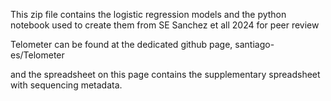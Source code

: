 This zip file contains the logistic regression models and the python notebook used to create them from SE Sanchez et all 2024 for peer review

Telometer can be found at the dedicated github page, santiago-es/Telometer

and the spreadsheet on this page contains the supplementary spreadsheet with sequencing metadata.


